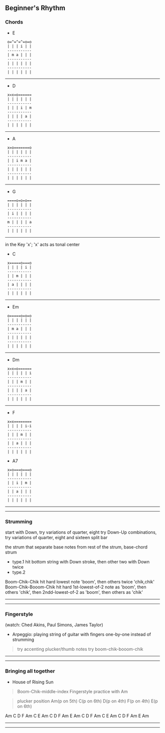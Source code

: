 ## Beginner's Rhythm

### Chords

* E

```
 o=^=^=^=o=o
 | | | i | |
 -----------
 | m a | | |
 -----------
 | | | | | |
 -----------
 | | | | | |
```
---

* D

```
 x=x=o======
 | | | | | |
 -----------
 | | | i | m
 -----------
 | | | | a |
 -----------
 | | | | | |
```
---

* A

```
 x=o=======o
 | | | | | |
 -----------
 | | i m a |
 -----------
 | | | | | |
 -----------
 | | | | | |
```
---

* G

```
 ====o=o=o==
 | | | | | |
 -----------
 | i | | | |
 -----------
 m | | | | a
 -----------
 | | | | | |
```
---

in the Key 'x'; 'x' acts as tonal center

* C

```
 x=====o===o
 | | | | i |
 -----------
 | | m | | |
 -----------
 | a | | | |
 -----------
 | | | | | |
```
---

* Em

```
 o=====o=o=o
 | | | | | |
 -----------
 | m a | | |
 -----------
 | | | | | |
 -----------
 | | | | | |
```
---

* Dm

```
 x=x=o======
 | | | | | i
 -----------
 | | | m | |
 -----------
 | | | | a |
 -----------
 | | | | | |
```
---

* F

```
 x=x========
 | | | | i-i
 -----------
 | | | m | |
 -----------
 | | a | | |
 -----------
 | | | | | |
```

* A7

```
 x=o===o===o
 | | | | | |
 -----------
 | | i | m |
 -----------
 | | a | | |
 -----------
 | | | | | |
```
---
---

### Strumming

start with Down, try variations of quarter, eight
try Down-Up combinations, try variations of quarter, eight and sixteen split bar

the strum that separate base notes from rest of the strum, base-chord strum
* type.1 hit bottom string with Down stroke, then other two with Down twice
* type.2 

Boom-Chik-Chik hit hard lowest note 'boom', then others twice 'chik,chik'
Boom-Chik-Booom-Chik hit hard 1st-lowest-of-2 note as 'boom', then others 'chik', then 2ndd-lowest-of-2 as 'boom', then others as 'chik'

---
---

### Fingerstyle
(watch: Ched Akins, Paul Simons, James Taylor)

* Arpeggio: playing string of guitar with fingers one-by-one instead of strumming
> try accenting plucker/thumb notes
> try boom-chik-booom-chik

---
---

### Bringing all together

* House of Rising Sun

> Boom-Chik-middle-index Fingerstyle
> practice with Am

> plucker position
> Am(p on 5th)
> C(p on 6th)
> D(p on 4th)
> F(p on 4th)
> E(p on 6th)

Am C D F
Am C E 
Am C D F
Am E Am C D F
Am C E Am C D F
Am E Am


---
---
